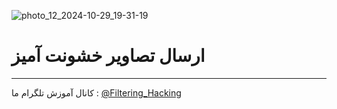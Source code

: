 ![photo_12_2024-10-29_19-31-19](https://github.com/user-attachments/assets/cc54756d-5508-49da-ba5c-32de41a37804)
# ارسال تصاویر خشونت آمیز
--------------------
کانال آموزش تلگرام ما :
[@Filtering_Hacking](https://t.me/Filtering_Hacking)
